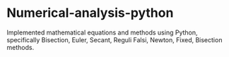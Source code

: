 # Numerical-analysis-python

Implemented mathematical equations and methods using Python, specifically Bisection, Euler, Secant, Reguli Falsi, Newton, Fixed, Bisection methods.
